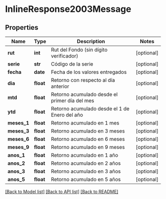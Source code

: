 # InlineResponse2003Message

## Properties
Name | Type | Description | Notes
------------ | ------------- | ------------- | -------------
**rut** | **int** | Rut del Fondo (sin dígito verificador) | [optional] 
**serie** | **str** | Código de la serie | [optional] 
**fecha** | **date** | Fecha de los valores entregados | [optional] 
**dia** | **float** | Retorno con respecto al día anterior | [optional] 
**mtd** | **float** | Retorno acumulado desde el primer día del mes | [optional] 
**ytd** | **float** | Retorno acumulado desde el 1 de Enero del año | [optional] 
**meses_1** | **float** | Retorno acumulado en 1 mes | [optional] 
**meses_3** | **float** | Retorno acumulado en 3 meses | [optional] 
**meses_6** | **float** | Retorno acumulado en 6 meses | [optional] 
**meses_9** | **float** | Retorno acumulado en 9 meses | [optional] 
**anos_1** | **float** | Retorno acumulado en 1 año | [optional] 
**anos_2** | **float** | Retorno acumulado en 2 años | [optional] 
**anos_3** | **float** | Retorno acumulado en 3 años | [optional] 
**anos_5** | **float** | Retorno acumulado en 5 años | [optional] 

[[Back to Model list]](../README.md#documentation-for-models) [[Back to API list]](../README.md#documentation-for-api-endpoints) [[Back to README]](../README.md)

